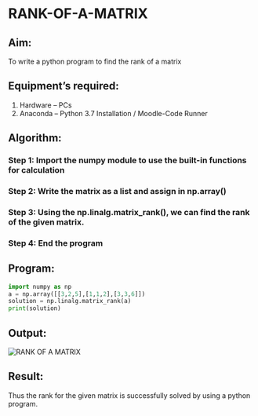 # RANK-OF-A-MATRIX
## Aim:
To write a python program to find the rank of a matrix
## Equipment’s required:
1. 	Hardware – PCs
2. 	Anaconda – Python 3.7 Installation / Moodle-Code Runner
## Algorithm:
### Step 1: Import the numpy module to use the built-in functions for calculation
### Step 2: Write the matrix as a list and assign in np.array()
### Step 3: Using the np.linalg.matrix_rank(), we can find the rank of the given matrix.
### Step 4: End the program
## Program:
```python
import numpy as np
a = np.array([[3,2,5],[1,1,2],[3,3,6]])
solution = np.linalg.matrix_rank(a)
print(solution)
```
## Output:
![RANK OF A MATRIX](https://github.com/user-attachments/assets/5ae7bc3f-1310-437d-8fc4-5a63306171de)

## Result:
Thus the rank for the given matrix is successfully solved by  using a python program.

